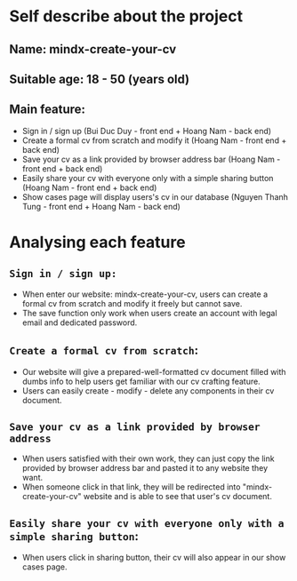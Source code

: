 # Self describe about the project

## Name: mindx-create-your-cv
## Suitable age: 18 - 50 (years old)
## Main feature:
   + Sign in / sign up (Bui Duc Duy - front end + Hoang Nam - back end)
   + Create a formal cv from scratch and modify it (Hoang Nam - front end + back end)
   + Save your cv as a link provided by browser address bar (Hoang Nam - front end + back end)
   + Easily share your cv with everyone only with a simple sharing button (Hoang Nam - front end + back end)
   + Show cases page will display users's cv in our database (Nguyen Thanh Tung - front end + Hoang Nam - back end)
# Analysing each feature
## `Sign in / sign up:`
   - When enter our website: mindx-create-your-cv, users can create a formal cv from scratch and modify it freely but cannot save. 
   - The save function only work when users create an account with legal email and dedicated password.
## `Create a formal cv from scratch`:
   - Our website will give a prepared-well-formatted cv document filled with dumbs info to help users get familiar with our cv crafting feature.
   - Users can easily create - modify - delete any components in their cv document.
## `Save your cv as a link provided by browser address`
   - When users satisfied with their own work, they can just copy the link provided by browser address bar and pasted it to any website they want. 
   - When someone click in that link, they will be redirected into "mindx-create-your-cv" website and is able to see that user's cv document.
## `Easily share your cv with everyone only with a simple sharing button`:
   - When users click in sharing button, their cv will also appear in our show cases page.